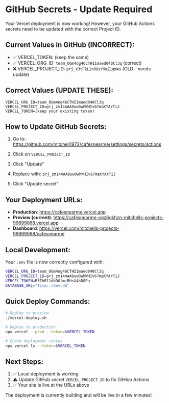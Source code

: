 # GitHub Secrets - Update Required

Your Vercel deployment is now working! However, your GitHub Actions secrets need to be updated with the correct Project ID.

## Current Values in GitHub (INCORRECT):
- ✅ VERCEL_TOKEN: (keep the same)
- ✅ VERCEL_ORG_ID: `team_OGm4og46CTHI1maed040Cl3q` (correct)
- ❌ VERCEL_PROJECT_ID: `prj_V3tFkL2nR8xY9mZ1qW4s` (OLD - needs update)

## Correct Values (UPDATE THESE):
```
VERCEL_ORG_ID=team_OGm4og46CTHI1maed040Cl3q
VERCEL_PROJECT_ID=prj_zm14mAA9uw0whWHIv67maKYArTiJ
VERCEL_TOKEN=(keep your existing token)
```

## How to Update GitHub Secrets:

1. Go to: https://github.com/mitchell1972/cafesnearme/settings/secrets/actions

2. Click on `VERCEL_PROJECT_ID`

3. Click "Update"

4. Replace with: `prj_zm14mAA9uw0whWHIv67maKYArTiJ`

5. Click "Update secret"

## Your Deployment URLs:

- **Production**: https://cafesnearme.vercel.app
- **Preview (current)**: https://cafesnearme-ogz6gkhzn-mitchells-projects-99699068.vercel.app
- **Dashboard**: https://vercel.com/mitchells-projects-99699068/cafesnearme

## Local Development:

Your `.env` file is now correctly configured with:
```bash
VERCEL_ORG_ID=team_OGm4og46CTHI1maed040Cl3q
VERCEL_PROJECT_ID=prj_zm14mAA9uw0whWHIv67maKYArTiJ
VERCEL_TOKEN=B3IhRl1dbDOlmjBHsX4hD8Pu
DATABASE_URL="file:./dev.db"
```

## Quick Deploy Commands:

```bash
# Deploy to preview
./vercel-deploy.sh

# Deploy to production
npx vercel --prod --token=$VERCEL_TOKEN

# Check deployment status
npx vercel ls --token=$VERCEL_TOKEN
```

## Next Steps:

1. ✅ Local deployment is working
2. ⚠️ Update GitHub secret `VERCEL_PROJECT_ID` to fix GitHub Actions
3. ✅ Your site is live at the URLs above

The deployment is currently building and will be live in a few minutes!
